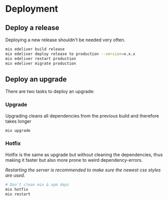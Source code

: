 # Deployment

## Deploy a release

Deploying a new release shouldn't be needed very often.

```bash
mix edeliver build release
mix edeliver deploy release to production --version=x.x.x
mix edeliver restart production
mix edeliver migrate production
```

## Deploy an upgrade

There are two tasks to deploy an upgrade:

### Upgrade

Upgrading cleans all dependencies from the previous build and therefore takes longer

```bash
mix upgrade
```

### Hotfix

Hotfix is the same as upgrade but without cleaning the dependencies, thus making it faster but also more prone to weird dependency-errors.

*Restarting the server is recommended to make sure the newest css styles are used.*

```bash
# Don't clean mix & npm deps
mix hotfix
mix restart
```
